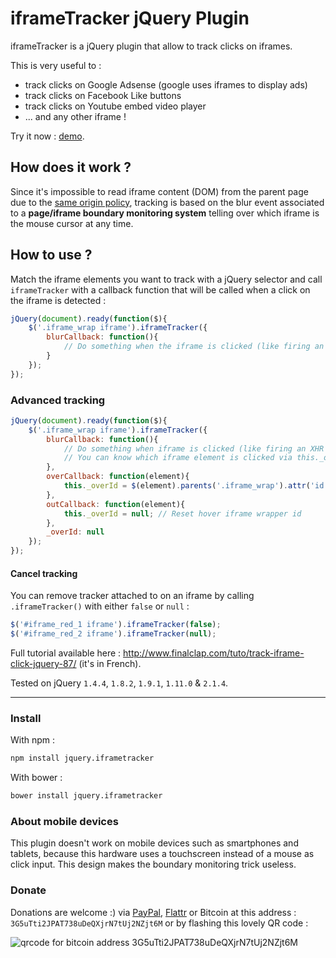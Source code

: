 iframeTracker jQuery Plugin
===========================
iframeTracker is a jQuery plugin that allow to track clicks on iframes.

This is very useful to :

 - track clicks on Google Adsense (google uses iframes to display ads)
 - track clicks on Facebook Like buttons
 - track clicks on Youtube embed video player
 - ... and any other iframe !

Try it now : [demo](http://cdn.rawgit.com/vincepare/iframeTracker-jquery/master/demo/index.html).

How does it work ?
------------------
Since it's impossible to read iframe content (DOM) from the parent page due to the [same origin policy](http://en.wikipedia.org/wiki/Same-origin_policy), tracking is based on the blur event associated to a **page/iframe boundary monitoring system** telling over which iframe is the mouse cursor at any time.

How to use ?
------------
Match the iframe elements you want to track with a jQuery selector and call `iframeTracker` with a callback function that will be called when a click on the iframe is detected :

```javascript
jQuery(document).ready(function($){
	$('.iframe_wrap iframe').iframeTracker({
		blurCallback: function(){
			// Do something when the iframe is clicked (like firing an XHR request)
		}
	});
});
```

### Advanced tracking

```javascript
jQuery(document).ready(function($){
	$('.iframe_wrap iframe').iframeTracker({
		blurCallback: function(){
			// Do something when iframe is clicked (like firing an XHR request)
			// You can know which iframe element is clicked via this._overId
		},
		overCallback: function(element){
			this._overId = $(element).parents('.iframe_wrap').attr('id'); // Saving the iframe wrapper id
		},
		outCallback: function(element){
			this._overId = null; // Reset hover iframe wrapper id
		},
		_overId: null
	});
});
```

#### Cancel tracking
You can remove tracker attached to on an iframe by calling `.iframeTracker()` with either `false` or `null` :
```javascript
$('#iframe_red_1 iframe').iframeTracker(false);
$('#iframe_red_2 iframe').iframeTracker(null);
```

Full tutorial available here : http://www.finalclap.com/tuto/track-iframe-click-jquery-87/ (it's in French).

Tested on jQuery `1.4.4`, `1.8.2`, `1.9.1`, `1.11.0` & `2.1.4`.

----------

### Install
With npm :
```bash
npm install jquery.iframetracker
```

With bower :
```bash
bower install jquery.iframetracker
```

### About mobile devices
This plugin doesn't work on mobile devices such as smartphones and tablets, because this hardware uses a touchscreen instead of a mouse as click input. This design makes the boundary monitoring trick useless.

### Donate
Donations are welcome :) via [PayPal](https://www.paypal.com/cgi-bin/webscr?cmd=_donations&business=YXDJFGF8GCGLA&item_name=Vincent%20Par%e9%20-%20www.finalclap.com&item_number=iframeTracker%2dgithub&currency_code=EUR&bn=PP%2dDonationsBF%3abtn_donateCC_LG%2egif%3aNonHosted), [Flattr](https://flattr.com/submit/auto?user_id=finalclap&url=https://github.com/finalclap/iframeTracker-jquery&title=iframeTracker%20jQuery%20Plugin&language=&tags=github&category=software) or Bitcoin at this address : `3G5uTti2JPAT738uDeQXjrN7tUj2NZjt6M` or by flashing this lovely QR code :

![qrcode for bitcoin address 3G5uTti2JPAT738uDeQXjrN7tUj2NZjt6M](https://btc.blockr.io/api/v1/address/Qr/3G5uTti2JPAT738uDeQXjrN7tUj2NZjt6M)